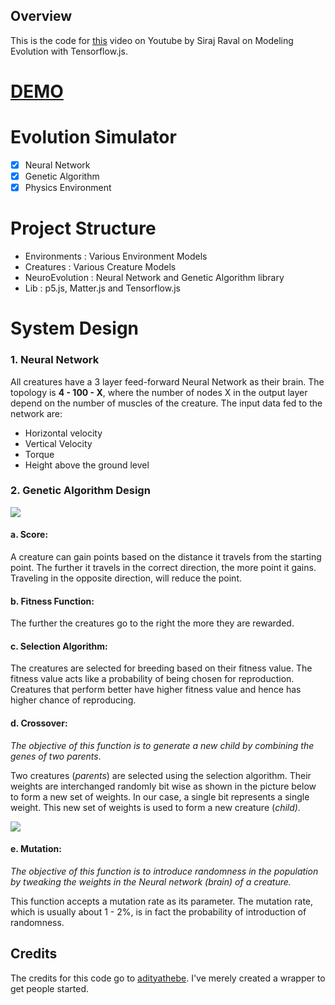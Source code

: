 
## Overview

This is the code for [this](https://youtu.be/HT1_BHA3ecY) video on Youtube by Siraj Raval on Modeling Evolution with Tensorflow.js.


# [DEMO](https://adityathebe.github.io/evolutionSimulator/)
    
# Evolution Simulator

- [x] Neural Network
- [x] Genetic Algorithm
- [x] Physics Environment

# Project Structure

- Environments : Various Environment Models
- Creatures : Various Creature Models
- NeuroEvolution : Neural Network and Genetic Algorithm library
- Lib : p5.js, Matter.js and Tensorflow.js

# System Design

### 1. Neural Network

All creatures have a 3 layer feed-forward Neural Network as their brain. The topology is **4 - 100 - X**, where the number of nodes X in the output layer depend on the number of muscles of the creature. The input data fed to the network are:

- Horizontal velocity
- Vertical Velocity
- Torque
- Height above the ground level

### 2. Genetic Algorithm Design

![](https://visualstudiomagazine.com/articles/2014/03/01/~/media/ECG/visualstudiomagazine/Images/2014/03/EvolutionaryAlgorithm.ashx)

#### a. Score:

A creature can gain points based on the distance it travels from the starting point. The further it travels in the correct direction, the more point it gains. Traveling in the opposite direction, will reduce the point.

#### b. Fitness Function:

The further the creatures go to the right the more they are rewarded.

#### c. Selection Algorithm:

The creatures are selected for breeding based on their fitness value. The fitness value acts like a probability of being chosen for reproduction. Creatures that perform better have higher fitness value and hence has higher chance of reproducing.

#### d. **Crossover:**

*The objective of this function is to generate a new child by combining the genes of two parents*.

Two creatures (*parents*) are selected using the selection algorithm. Their weights are interchanged randomly bit wise as shown in the picture below to form a new set of weights. In our case, a single bit represents a single weight. This new set of weights is used to form a new creature (*child).*

![](https://static.thinkingandcomputing.com/2014/03/crossover.png)

#### e. Mutation:

*The objective of this function is to introduce randomness in the population by tweaking the weights in the Neural network (brain) of a creature.*

This function accepts a mutation rate as its parameter. The mutation rate, which is usually about 1 - 2%, is in fact the probability of introduction of randomness.


## Credits 

The credits for this code go to [adityathebe](https://github.com/adityathebe/evolutionSimulator). I've merely created a wrapper to get people started. 

